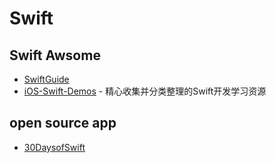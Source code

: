 # Swift

## Swift Awsome
- [SwiftGuide](https://github.com/ipader/SwiftGuide)
- [iOS-Swift-Demos](https://github.com/Lax/iOS-Swift-Demos) - 精心收集并分类整理的Swift开发学习资源

## open source app
- [30DaysofSwift](https://github.com/allenwong/30DaysofSwift)

